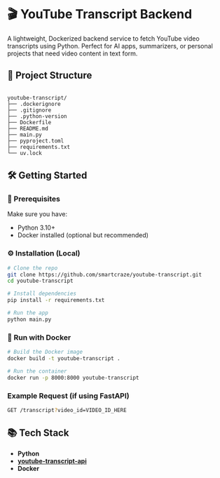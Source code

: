 # 🎬 YouTube Transcript Backend

A lightweight, Dockerized backend service to fetch YouTube video transcripts using Python. Perfect for AI apps, summarizers, or personal projects that need video content in text form.

## 📂 Project Structure

```

youtube-transcript/
├── .dockerignore
├── .gitignore
├── .python-version
├── Dockerfile
├── README.md
├── main.py
├── pyproject.toml
├── requirements.txt
└── uv.lock

````

## 🛠️ Getting Started

### 🔧 Prerequisites

Make sure you have:
- Python 3.10+
- Docker installed (optional but recommended)

### ⚙️ Installation (Local)

```bash
# Clone the repo
git clone https://github.com/smartcraze/youtube-transcript.git
cd youtube-transcript

# Install dependencies
pip install -r requirements.txt

# Run the app
python main.py
````

### 🐳 Run with Docker

```bash
# Build the Docker image
docker build -t youtube-transcript .

# Run the container
docker run -p 8000:8000 youtube-transcript
```

### Example Request (if using FastAPI)

```bash
GET /transcript?video_id=VIDEO_ID_HERE
```

## 📚 Tech Stack

* **Python**
* **[youtube-transcript-api](https://pypi.org/project/youtube-transcript-api/)**
* **Docker**

